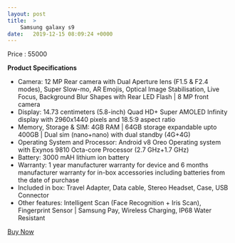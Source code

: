```yaml
---
layout: post
title:  >
    Samsung galaxy s9
date:   2019-12-15 08:09:24 +0000
---
```



<span class="text-info">Price : 55000</span>
<!-- more -->
<!-- ![header](https://images-na.ssl-images-amazon.com/images/I/31dTKXHdoVL._AC_SY700_ML2_FMwebp_.jpg) -->

**Product Specifications**

* Camera: 12 MP Rear camera with Dual Aperture lens (F1.5 & F2.4 modes), Super Slow-mo, AR Emojis, Optical Image Stabilisation, Live Focus, Background Blur Shapes with Rear LED Flash | 8 MP front camera
* Display: 14.73 centimeters (5.8-inch) Quad HD+ Super AMOLED Infinity display with 2960x1440 pixels and 18.5:9 aspect ratio
* Memory, Storage & SIM: 4GB RAM | 64GB storage expandable upto 400GB | Dual sim (nano+nano) with dual standby (4G+4G)
* Operating System and Processor: Android v8 Oreo Operating system with Exynos 9810 Octa-core Processor (2.7 GHz+1.7 GHz)
* Battery: 3000 mAH lithium ion battery
* Warranty: 1 year manufacturer warranty for device and 6 months manufacturer warranty for in-box accessories including batteries from the date of purchase
* Included in box: Travel Adapter, Data cable, Stereo Headset, Case, USB Connector
* Other features: Intelligent Scan (Face Recognition + Iris Scan), Fingerprint Sensor | Samsung Pay, Wireless Charging, IP68 Water Resistant

<a href="https://p-y.tm/QzrH-HP" class="btn btn-primary">Buy Now</a>
